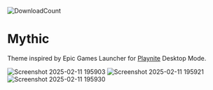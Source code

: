 ![DownloadCount](https://img.shields.io/github/downloads/darklinkpower/Mythic/total.svg)
# Mythic
Theme inspired by Epic Games Launcher for [Playnite](https://github.com/JosefNemec/Playnite) Desktop Mode.


![Screenshot 2025-02-11 195903](https://github.com/user-attachments/assets/70a8d075-a8ce-4126-a02a-24df8890f770)
![Screenshot 2025-02-11 195921](https://github.com/user-attachments/assets/6b41dbae-2918-4368-9b53-95a59df9a848)
![Screenshot 2025-02-11 195930](https://github.com/user-attachments/assets/24dfbf5b-e31e-4728-bf93-4d0ea385443b)
